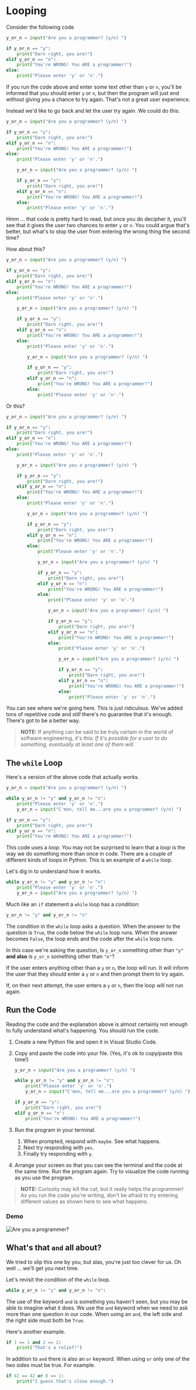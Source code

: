# Looping

Consider the following code

```python
y_or_n = input("Are you a programmer? (y/n) ")

if y_or_n == "y":
    print("Darn right, you are!")
elif y_or_n == "n":
    print("You're WRONG! You ARE a programmer!")
else:
    print("Please enter 'y' or 'n'.")
```

If you run the code above and enter some text other than `y` or `n`, you'll be informed that you should enter `y` or `n`, but then the program will just end without giving you a chance to try again. That's not a great user experience.

Instead we'd like to go back and let the user try again. We could do this.

```python
y_or_n = input("Are you a programmer? (y/n) ")

if y_or_n == "y":
    print("Darn right, you are!")
elif y_or_n == "n":
    print("You're WRONG! You ARE a programmer!")
else:
    print("Please enter 'y' or 'n'.")

    y_or_n = input("Are you a programmer? (y/n) ")

    if y_or_n == "y":
        print("Darn right, you are!")
    elif y_or_n == "n":
        print("You're WRONG! You ARE a programmer!")
    else:
        print("Please enter 'y' or 'n'.")
```

Hmm ... that code is pretty hard to read, but once you do decipher it, you'll see that it gives the user two chances to enter `y` or `n`. You could argue that's better, but what's to stop the user from entering the wrong thing the second time?

How about this?

```python
y_or_n = input("Are you a programmer? (y/n) ")

if y_or_n == "y":
    print("Darn right, you are!")
elif y_or_n == "n":
    print("You're WRONG! You ARE a programmer!")
else:
    print("Please enter 'y' or 'n'.")

    y_or_n = input("Are you a programmer? (y/n) ")

    if y_or_n == "y":
        print("Darn right, you are!")
    elif y_or_n == "n":
        print("You're WRONG! You ARE a programmer!")
    else:
        print("Please enter 'y' or 'n'.")

        y_or_n = input("Are you a programmer? (y/n) ")

        if y_or_n == "y":
            print("Darn right, you are!")
        elif y_or_n == "n":
            print("You're WRONG! You ARE a programmer!")
        else:
            print("Please enter 'y' or 'n'.")
```

Or this?

```python
y_or_n = input("Are you a programmer? (y/n) ")

if y_or_n == "y":
    print("Darn right, you are!")
elif y_or_n == "n":
    print("You're WRONG! You ARE a programmer!")
else:
    print("Please enter 'y' or 'n'.")

    y_or_n = input("Are you a programmer? (y/n) ")

    if y_or_n == "y":
        print("Darn right, you are!")
    elif y_or_n == "n":
        print("You're WRONG! You ARE a programmer!")
    else:
        print("Please enter 'y' or 'n'.")

        y_or_n = input("Are you a programmer? (y/n) ")

        if y_or_n == "y":
            print("Darn right, you are!")
        elif y_or_n == "n":
            print("You're WRONG! You ARE a programmer!")
        else:
            print("Please enter 'y' or 'n'.")

            y_or_n = input("Are you a programmer? (y/n) ")

            if y_or_n == "y":
                print("Darn right, you are!")
            elif y_or_n == "n":
                print("You're WRONG! You ARE a programmer!")
            else:
                print("Please enter 'y' or 'n'.")

                y_or_n = input("Are you a programmer? (y/n) ")

                if y_or_n == "y":
                    print("Darn right, you are!")
                elif y_or_n == "n":
                    print("You're WRONG! You ARE a programmer!")
                else:
                    print("Please enter 'y' or 'n'.")

                    y_or_n = input("Are you a programmer? (y/n) ")

                    if y_or_n == "y":
                        print("Darn right, you are!")
                    elif y_or_n == "n":
                        print("You're WRONG! You ARE a programmer!")
                    else:
                        print("Please enter 'y' or 'n'.")
```

You can see where we're going here. This is just ridiculous. We've added tons of repetitive code and _still_ there's no guarantee that it's enough. There's got to be a better way.

> **NOTE:** If anything can be said to be truly certain in the world of software engineering, it's this: _If it's possible for a user to do something, eventually at least one of them will._

## The `while` Loop

Here's a version of the above code that actually works.

```python
y_or_n = input("Are you a programmer? (y/n) ")

while y_or_n != "y" and y_or_n != "n":
    print("Please enter 'y' or 'n'.")
    y_or_n = input("C'mon, tell me...are you a programmer? (y/n) ")

if y_or_n == "y":
    print("Darn right, you are!")
elif y_or_n == "n":
    print("You're WRONG! You ARE a programmer!")
```

This code uses a _loop_. You may not be surprised to learn that a _loop_ is the way we do something more than once in code. There are a couple of different kinds of loops in Python. This is an example of a `while` loop.

Let's dig in to understand how it works.

```python
while y_or_n != "y" and y_or_n != "n":
    print("Please enter 'y' or 'n'.")
    y_or_n = input("Are you a programmer? (y/n) ")
```

Much like an `if` statement a `while` loop has a _condition_:

```python
y_or_n != "y" and y_or_n != "n"
```

The condition in the `while` loop asks a question. When the answer to the question is `True`, the code below the `while` loop runs. When the answer becomes `False`, the loop ends and the code after the `while` loop runs.

In this case we're asking the question, Is `y_or_n` something other than `"y"` **and also** is `y_or_n` something other than `"n"`?

If the user enters anything other than a `y` or `n`, the loop will run. It will inform the user that they should enter a `y` or `n` and then prompt them to try again.

If, on their next attempt, the user enters a `y` or `n`, then the loop will not run again.

## Run the Code

Reading the code and the explanation above is almost certainly not enough to fully understand what's happening. You should run the code.

1. Create a new Python file and open it in Visual Studio Code.
1. Copy and paste the code into your file. (Yes, it's ok to copy/paste this time!)

    ```python
    y_or_n = input("Are you a programmer? (y/n) ")

    while y_or_n != "y" and y_or_n != "n":
        print("Please enter 'y' or 'n'.")
        y_or_n = input("C'mon, tell me...are you a programmer? (y/n) ")

    if y_or_n == "y":
        print("Darn right, you are!")
    elif y_or_n == "n":
        print("You're WRONG! You ARE a programmer!")
    ```

1. Run the program in your terminal.
    1. When prompted, respond with `maybe`. See what happens.
    1. Next try responding with `yes`.
    1. Finally try responding with `y`.
1. Arrange your screen so that you can see the terminal and the code at the same time. Run the program again. Try to visualize the code running as you use the program.

> **NOTE:** Curiosity may kill the cat, but it really helps the programmer! As you run the code you're writing, don't be afraid to try entering different values as shown here to see what happens.

### Demo

![Are you a programmer?](./programmer.svg)

## What's that `and` all about?

We tried to slip this one by you, but alas, you're just too clever for us. Oh well ... we'll get you next time.

Let's revisit the condition of the `while` loop.

```python
while y_or_n != "y" and y_or_n != "n":
```

The use of the keyword `and` is something you haven't seen, but you may be able to imagine what it does. We use the `and` keyword when we need to ask more than one question in our code. When using an `and`, the left side and the right side must both be `True`.

Here's another example.

```python
if 1 == 1 and 2 == 2:
    print("That's a relief!")
```

In addition to `and` there is also an `or` keyword. When using `or` only one of the two sides must be true. For example.

```python
if 42 == 42 or 0 == 1:
    print("I guess that's close enough.")
```
